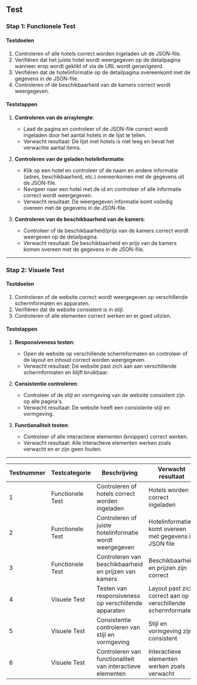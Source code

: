 ## Test

### Stap 1: Functionele Test

#### Testdoelen
1. Controleren of alle hotels correct worden ingeladen uit de JSON-file.
2. Verifiëren dat het juiste hotel wordt weergegeven op de detailpagina wanneer erop wordt geklikt of via de URL wordt genavigeerd.
3. Verifiëren dat de hotelinformatie op de detailpagina overeenkomt met de gegevens in de JSON-file.
4. Controleren of de beschikbaarheid van de kamers correct wordt weergegeven.


#### Teststappen
1. **Controleren van de arraylengte**:
    - Laad de pagina en controleer of de JSON-file correct wordt ingeladen door het aantal hotels in de lijst te tellen.
    - Verwacht resultaat: De lijst met hotels is niet leeg en bevat het verwachte aantal items.

2. **Controleren van de geladen hotelinformatie**:
    - Klik op een hotel en controleer of de naam en andere informatie (adres, beschikbaarheid, etc.) overeenkomen met de gegevens uit de JSON-file.
    - Navigeer naar een hotel met de id en controleer of alle informatie correct wordt weergegeven.
    - Verwacht resultaat: De weergegeven informatie komt volledig overeen met de gegevens in de JSON-file.

3. **Controleren van de beschikbaarheid van de kamers**:
   - Controleer of de beschikbaarheid/prijs van de kamers correct wordt weergeven op de detailpagina.
   - Verwacht resultaat: De beschikbaarheid en prijs van de kamers komen overeen met de gegevens in de JSON-file.

---

### Stap 2: Visuele Test

#### Testdoelen
1. Controleren of de website correct wordt weergegeven op verschillende schermformaten en apparaten.
2. Verifiëren dat de website consistent is in stijl.
3. Controleren of alle elementen correct werken en er goed uitzien.

#### Teststappen
1. **Responsiveness testen**:
   - Open de website op verschillende schermformaten en controleer of de layout en inhoud correct worden weergegeven.
   - Verwacht resultaat: De website past zich aan aan verschillende schermformaten en blijft bruikbaar.

2. **Consistentie controleren**:
   - Controleer of de stijl en vormgeving van de website consistent zijn op alle pagina's.
   - Verwacht resultaat: De website heeft een consistente stijl en vormgeving.

3. **Functionaliteit testen**:
   - Controleer of alle interactieve elementen (knoppen) correct werken.
   - Verwacht resultaat: Alle interactieve elementen werken zoals verwacht en er zijn geen fouten.

---

| Testnummer | Testcategorie        | Beschrijving                                            | Verwacht resultaat                                           | Resultaat       |
|------------|----------------------|--------------------------------------------------------|--------------------------------------------------------------|-----------------|
| 1          | Functionele Test     | Controleren of hotels correct worden ingeladen         | Hotels worden correct ingeladen                              | Geslaagd        |
| 2          | Functionele Test     | Controleren of juiste hotelinformatie wordt weergegeven | Hotelinformatie komt overeen met gegevens in JSON file       | Geslaagd        |
| 3          | Functionele Test     | Controleren van beschikbaarheid en prijzen van kamers  | Beschikbaarheid en prijzen zijn correct                      | Geslaagd        |
| 4          | Visuele Test         | Testen van responsiveness op verschillende apparaten   | Layout past zich correct aan op verschillende schermformaten | Geslaagd        |
| 5          | Visuele Test         | Consistentie controleren van stijl en vormgeving       | Stijl en vormgeving zijn consistent                          | Geslaagd        |
| 6          | Visuele Test         | Controleren van functionaliteit van interactieve elementen | Interactieve elementen werken zoals verwacht                 | Geslaagd        |
